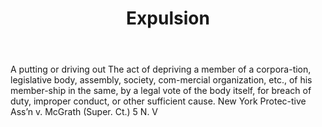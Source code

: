 ---
title: Expulsion
letter: E
permalink: "/definitions/bld-expulsion.html"
body: A putting or driving out The act of depriving a member of a corpora-tion, legislative
  body, assembly, society, com-mercial organization, etc., of his member-ship in the
  same, by a legal vote of the body itself, for breach of duty, improper conduct,
  or other sufficient cause. New York Protec-tive Ass’n v. McGrath (Super. Ct.) 5
  N. V
published_at: '2018-07-07'
source: Black's Law Dictionary 2nd Ed (1910)
layout: post
---